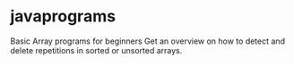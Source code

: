 # javaprograms
Basic Array programs for beginners
Get an overview on how to detect and delete repetitions in sorted or unsorted arrays.
